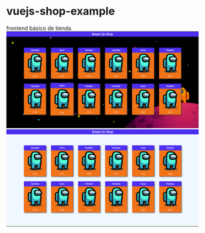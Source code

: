 # vuejs-shop-example
frontend básico de tienda.
![imagen](https://raw.githubusercontent.com/MayderC/vuejs-shop-example/master/shop.png)
![imagen](https://raw.githubusercontent.com/MayderC/vuejs-shop-example/master/shopwhite.PNG)
